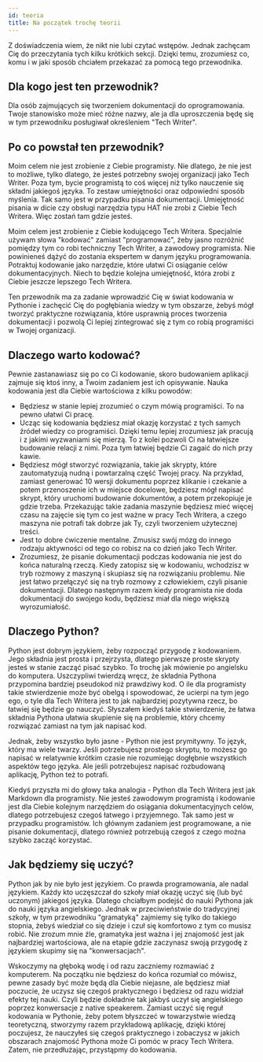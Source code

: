 ```yaml
---
id: teoria
title: Na początek trochę teorii
---
```


Z doświadczenia wiem, że nikt nie lubi czytać wstępów. Jednak zachęcam Cię do przeczytania tych kilku krótkich sekcji. Dzięki temu, zrozumiesz co, komu i w jaki sposób chciałem przekazać za pomocą tego przewodnika.

## Dla kogo jest ten przewodnik?

Dla osób zajmujących się tworzeniem dokumentacji do oprogramowania. Twoje stanowisko może mieć różne nazwy, ale ja dla uproszczenia będę się w tym przewodniku posługiwał określeniem "Tech Writer".

## Po co powstał ten przewodnik?

Moim celem nie jest zrobienie z Ciebie programisty. Nie dlatego, że nie jest to możliwe, tylko dlatego, że jesteś potrzebny swojej organizacji jako Tech Writer. Poza tym, bycie programistą to coś więcej niż tylko nauczenie się składni jakiegoś języka. To zestaw umiejętności oraz odpowiedni sposób myślenia. Tak samo jest w przypadku pisania dokumentacji. Umiejętność pisania w dicie czy obsługi narzędzia typu HAT nie zrobi z Ciebie Tech Writera. Więc zostań tam gdzie jesteś.

Moim celem jest zrobienie z Ciebie kodującego Tech Writera. Specjalnie używam słowa "kodować" zamiast "programować", żeby jasno rozróżnić pomiędzy tym co robi techniczny Tech Writer, a zawodowy programista. Nie powinieneś dążyć do zostania ekspertem w danym języku programowania. Potraktuj kodowanie jako narzędzie, które ułatwi Ci osiąganie celów dokumentacyjnych. Niech to będzie kolejna umiejętność, która zrobi z Ciebie jeszcze lepszego Tech Writera.

Ten przewodnik ma za zadanie wprowadzić Cię w świat kodowania w Pythonie i zachęcić Cię do pogłębiania wiedzy w tym obszarze, żebyś mógł tworzyć praktyczne rozwiązania, które usprawnią proces tworzenia dokumentacji i pozwolą Ci lepiej zintegrować się z tym co robią programiści w Twojej organizacji.

## Dlaczego warto kodować?

Pewnie zastanawiasz się po co Ci kodowanie, skoro budowaniem aplikacji zajmuje się ktoś inny, a Twoim zadaniem jest ich opisywanie. Nauka kodowania jest dla Ciebie wartościowa z kilku powodów:

- Będziesz w stanie lepiej zrozumieć o czym mówią programiści. To na pewno ułatwi Ci pracę.
- Ucząc się kodowania będziesz miał okazję korzystać z tych samych źródeł wiedzy co programiści. Dzięki temu lepiej zrozumiesz jak pracują i z jakimi wyzwaniami się mierzą. To z kolei pozwoli Ci na łatwiejsze budowanie relacji z nimi. Poza tym łatwiej będzie Ci zagaić do nich przy kawie.
- Będziesz mógł stworzyć rozwiązania, takie jak skrypty, które zautomatyzują nudną i powtarzalną część Twojej pracy. Na przykład, zamiast generować 10 wersji dokumentu poprzez klikanie i czekanie a potem przenoszenie ich w miejsce docelowe, będziesz mógł napisać skrypt, który uruchomi budowanie dokumentów, a potem przekopiuje je gdzie trzeba. Przekazując takie zadania maszynie będziesz mieć więcej czasu na zajęcie się tym co jest ważne w pracy Tech Writera, a czego maszyna nie potrafi tak dobrze jak Ty, czyli tworzeniem użytecznej treści.
- Jest to dobre ćwiczenie mentalne. Zmusisz swój mózg do innego rodzaju aktywności od tego co robisz na co dzień jako Tech Writer.
- Zrozumiesz, że pisanie dokumentacji podczas kodowania nie jest do końca naturalną rzeczą. Kiedy zatopisz się w kodowaniu, wchodzisz w tryb rozmowy z maszyną i skupiasz się na rozwiązaniu problemu. Nie jest łatwo przełączyć się na tryb rozmowy z człowiekiem, czyli pisanie dokumentacji. Dlatego następnym razem kiedy programista nie doda dokumentacji do swojego kodu, będziesz miał dla niego większą wyrozumiałość.

## Dlaczego Python?

Python jest dobrym językiem, żeby rozpocząć przygodę z kodowaniem. Jego składnia jest prosta i przejrzysta, dlatego pierwsze proste skrypty jesteś w stanie zacząć pisać szybko. To trochę jak mówienie po angielsku do komputera. Uszczypliwi twierdzą wręcz, że składnia Pythona przypomina bardziej pseudokod niż prawdziwy kod. O ile dla programisty takie stwierdzenie może być obelgą i spowodować, że ucierpi na tym jego ego, o tyle dla Tech Writera jest to jak najbardziej pozytywna rzecz, bo łatwiej się będzie go nauczyć. Słyszałem kiedyś takie stwierdzenie, że łatwa składnia Pythona ułatwia skupienie się na problemie, który chcemy rozwiązać zamiast na tym jak napisać kod.

Jednak, żeby wszystko było jasne - Python nie jest prymitywny. To język, który ma wiele twarzy. Jeśli potrzebujesz prostego skryptu, to możesz go napisać w relatywnie krótkim czasie nie rozumiejąc dogłębnie wszystkich aspektów tego języka. Ale jeśli potrzebujesz napisać rozbudowaną aplikację, Python też to potrafi.

Kiedyś przyszła mi do głowy taka analogia - Python dla Tech Writera jest jak Markdown dla programisty. Nie jesteś zawodowym programistą i kodowanie jest dla Ciebie kolejnym narzędziem do osiągania dokumentacyjnych celów, dlatego potrzebujesz czegoś łatwego i przyjemnego. Tak samo jest w przypadku programistów. Ich głównym zadaniem jest programowane, a nie pisanie dokumentacji, dlatego również potrzebują czegoś z czego można szybko zacząć korzystać.

## Jak będziemy się uczyć?

Python jak by nie było jest językiem. Co prawda programowania, ale nadal językiem. Każdy kto uczęszczał do szkoły miał okazję uczyć się (lub być uczonym) jakiegoś języka. Dlatego chciałbym podejść do nauki Pythona jak do nauki języka angielskiego. Jednak w przeciwieństwie do tradycyjnej szkoły, w tym przewodniku "gramatyką" zajmiemy się tylko do takiego stopnia, żebyś wiedział co się dzieje i czuł się komfortowo z tym co musisz robić. Nie zrozum mnie źle, gramatyka jest ważna i jej znajomość jest jak najbardziej wartościowa, ale na etapie gdzie zaczynasz swoją przygodę z językiem skupimy się na "konwersacjach". 

Wskoczymy na głęboką wodę i od razu zaczniemy rozmawiać z komputerem. Na początku nie będziesz do końca rozumiał co mówisz, pewne zasady być może będą dla Ciebie niejasne, ale będziesz miał poczucie, że uczysz się czegoś praktycznego i będziesz od razu widział efekty tej nauki. Czyli będzie dokładnie tak jakbyś uczył się angielskiego poprzez konwersacje z native speakerem. Zamiast uczyć się reguł kodowania w Pythonie, żeby potem błyszczeć w towarzystwie wiedzą teoretyczną, stworzymy razem przykładową aplikację, dzięki której poczujesz, że nauczyłeś się czegoś praktycznego i zobaczysz w jakich obszarach znajomość Pythona może Ci pomóc w pracy Tech Writera. Zatem, nie przedłużając, przystąpmy do kodowania.